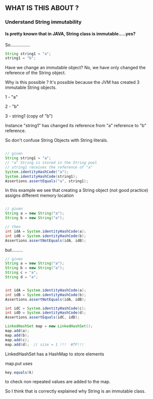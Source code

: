 ## WHAT IS THIS ABOUT ?

### Understand String immutability

#### Is pretty known that in JAVA, String class is immutable.....yes?

So................

```java
String string1 = "a";
string1 = "b";
```

Have we change an immutable object?
No, we have only changed the reference of the String object.

Why is this possible ? 
It's possible because the JVM has created 3 immutable String objects.

1 - "a"

2 - "b"

3 - string1 (copy of "b")

Instance "string1" has changed its reference from "a" reference to "b" reference.

So don't confuse String Objects with String literals.

```java

// given
String string1 = "a";
// "a" String is stored in the String pool
// string1 receives the reference of "a"
System.identityHashCode("a");
System.identityHashCode(string1);
Assertions.assertEquals("a", string1);
```


In this example we see that creating a String object
(not good practice) assigns different memory location
```java

// given
String a = new String("a");
String b = new String("a");

// then
int idA = System.identityHashCode(a);
int idB = System.identityHashCode(b);
Assertions.assertNotEquals(idA, idB);
```

but.........
```java
// given
String a = new String("a");
String b = new String("a");
String c = "a";
String d = "a";


int idA = System.identityHashCode(a);
int idB = System.identityHashCode(b);
Assertions.assertNotEquals(idA, idB);

int idC = System.identityHashCode(c);
int idD = System.identityHashCode(d);
Assertions.assertEquals(idC, idD);

LinkedHashSet map = new LinkedHashSet();
map.add(a);
map.add(b);
map.add(c);
map.add(d);  // size = 1 !!!  WTF!!!

```

LinkedHashSet has a HashMap to store elements
  
map.put uses

```java
key.equals(k)
  ```
to check non repeated values are added to the map.

So I think that is correctly explained why String is an
immutable class.